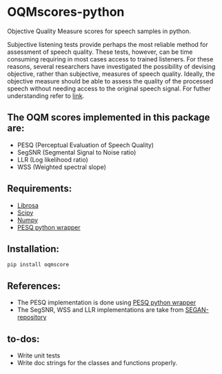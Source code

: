 # OQMscores-python
Objective Quality Measure scores for speech samples in python.

Subjective listening tests provide perhaps the most reliable method for assessment of speech quality. These tests, however, can be time consuming requiring in most cases access to trained listeners. For these reasons, several researchers have investigated the possibility of devising objective, rather than subjective, measures of speech quality. Ideally, the objective measure should be able to assess the quality of the processed speech without needing access to the original speech signal. For futher understanding refer to [link](https://ecs.utdallas.edu/loizou/cimplants/quality_assessment_chapter.pdf).

## The OQM scores implemented in this package are:
- PESQ (Perceptual Evaluation of Speech Quality)
- SegSNR (Segmental Signal to Noise ratio)
- LLR (Log likelihood ratio)
- WSS (Weighted spectral slope)

## Requirements:

- [Librosa](https://pypi.org/project/librosa/)
- [Scipy](https://pypi.org/project/scipy/)
- [Numpy](https://pypi.org/project/numpy/)
- [PESQ python wrapper](https://github.com/ludlows/python-pesq/tree/master/pesq)

## Installation:

```pip install oqmscore```

## References:

- The PESQ implementation is done using [PESQ python wrapper](https://github.com/ludlows/python-pesq/tree/master/pesq)
- The SegSNR, WSS and LLR implementations are take from [SEGAN-repository](https://github.com/santi-pdp/segan_pytorch/blob/master/segan/utils.py)

## to-dos:
- Write unit tests
- Write doc strings for the classes and functions properly.
